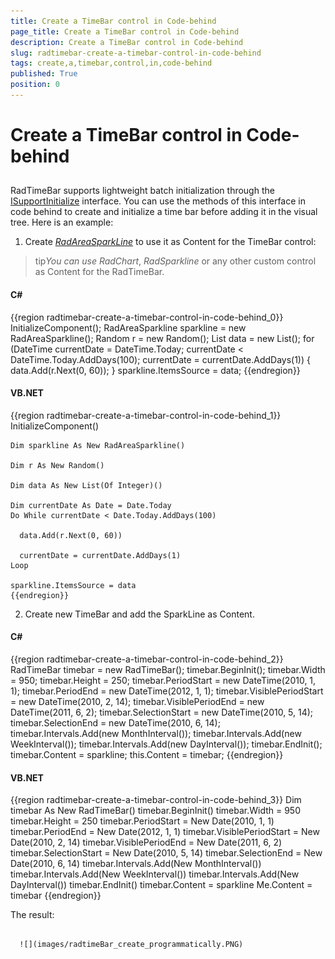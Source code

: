 ```yaml
---
title: Create a TimeBar control in Code-behind
page_title: Create a TimeBar control in Code-behind
description: Create a TimeBar control in Code-behind
slug: radtimebar-create-a-timebar-control-in-code-behind
tags: create,a,timebar,control,in,code-behind
published: True
position: 0
---
```


# Create a TimeBar control in Code-behind



## 

RadTimeBar supports lightweight batch initialization through the [ISupportInitialize](http://msdn.microsoft.com/en-us/library/system.componentmodel.isupportinitialize.aspx) interface. You can use the methods of this interface in code behind to create and initialize a time bar before adding it in the visual tree. Here is an example:

1. Create *[RadAreaSparkLine](http://www.telerik.com/help/silverlight/radsparkline_overview.html)* to use it as Content for the TimeBar control:

>tip*You can use RadChart*, *RadSparkline* or any other custom control as Content for the RadTimeBar.

#### __C#__

{{region radtimebar-create-a-timebar-control-in-code-behind_0}}
	InitializeComponent();
	RadAreaSparkline sparkline = new RadAreaSparkline();
	Random r = new Random();
	List<int> data = new List<int>();
	for (DateTime currentDate = DateTime.Today; currentDate < DateTime.Today.AddDays(100);
	   currentDate = currentDate.AddDays(1))
	   {
	     data.Add(r.Next(0, 60));
	   }
	sparkline.ItemsSource = data;
	{{endregion}}



#### __VB.NET__

{{region radtimebar-create-a-timebar-control-in-code-behind_1}}
	InitializeComponent()
	
	Dim sparkline As New RadAreaSparkline()
	
	Dim r As New Random()
	
	Dim data As New List(Of Integer)()
	
	Dim currentDate As Date = Date.Today
	Do While currentDate < Date.Today.AddDays(100)
	
	  data.Add(r.Next(0, 60))
	
	  currentDate = currentDate.AddDays(1)
	Loop
	
	sparkline.ItemsSource = data
	{{endregion}}



2. Create new TimeBar and add the SparkLine as Content. 

#### __C#__

{{region radtimebar-create-a-timebar-control-in-code-behind_2}}
	RadTimeBar timebar = new RadTimeBar();
	   timebar.BeginInit();
	   timebar.Width = 950;
	   timebar.Height = 250;
	   timebar.PeriodStart = new DateTime(2010, 1, 1);
	   timebar.PeriodEnd = new DateTime(2012, 1, 1);
	   timebar.VisiblePeriodStart = new DateTime(2010, 2, 14);
	   timebar.VisiblePeriodEnd = new DateTime(2011, 6, 2);
	   timebar.SelectionStart = new DateTime(2010, 5, 14);
	   timebar.SelectionEnd = new DateTime(2010, 6, 14);
	   timebar.Intervals.Add(new MonthInterval());
	   timebar.Intervals.Add(new WeekInterval());
	   timebar.Intervals.Add(new DayInterval());
	   timebar.EndInit();
	   timebar.Content = sparkline;
	   this.Content = timebar;
	{{endregion}}



#### __VB.NET__

{{region radtimebar-create-a-timebar-control-in-code-behind_3}}
	Dim timebar As New RadTimeBar()
	   timebar.BeginInit()
	   timebar.Width = 950
	   timebar.Height = 250
	   timebar.PeriodStart = New Date(2010, 1, 1)
	   timebar.PeriodEnd = New Date(2012, 1, 1)
	   timebar.VisiblePeriodStart = New Date(2010, 2, 14)
	   timebar.VisiblePeriodEnd = New Date(2011, 6, 2)
	   timebar.SelectionStart = New Date(2010, 5, 14)
	   timebar.SelectionEnd = New Date(2010, 6, 14)
	   timebar.Intervals.Add(New MonthInterval())
	   timebar.Intervals.Add(New WeekInterval())
	   timebar.Intervals.Add(New DayInterval())
	   timebar.EndInit()
	   timebar.Content = sparkline
	   Me.Content = timebar
	{{endregion}}



The result:




         
      ![](images/radtimeBar_create_programmatically.PNG)
